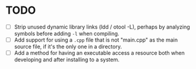 # TODO

* [ ] Strip unused dynamic library links (ldd / otool -L), perhaps by analyzing symbols before adding `-l` when compiling.
* [ ] Add support for using a `.cpp` file that is not "main.cpp" as the main source file, if it's the only one in a directory.
* [ ] Add a method for having an executable access a resource both when developing and after installing to a system.
